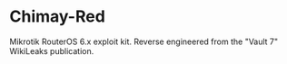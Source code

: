 # Chimay-Red
Mikrotik RouterOS 6.x exploit kit. Reverse engineered from the "Vault 7" WikiLeaks publication.
